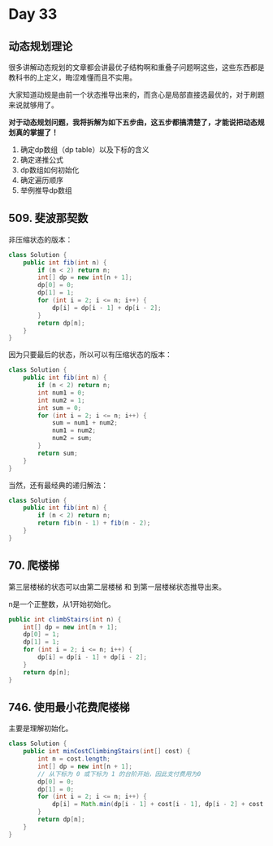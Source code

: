 # Day 33

## 动态规划理论

很多讲解动态规划的文章都会讲最优子结构啊和重叠子问题啊这些，这些东西都是教科书的上定义，晦涩难懂而且不实用。

大家知道动规是由前一个状态推导出来的，而贪心是局部直接选最优的，对于刷题来说就够用了。

**对于动态规划问题，我将拆解为如下五步曲，这五步都搞清楚了，才能说把动态规划真的掌握了！**

1. 确定dp数组（dp table）以及下标的含义
2. 确定递推公式
3. dp数组如何初始化
4. 确定遍历顺序
5. 举例推导dp数组

## **509. 斐波那契数**

非压缩状态的版本：

```java
class Solution {
    public int fib(int n) {
        if (n < 2) return n;
        int[] dp = new int[n + 1];
        dp[0] = 0;
        dp[1] = 1;
        for (int i = 2; i <= n; i++) {
            dp[i] = dp[i - 1] + dp[i - 2];
        }
        return dp[n];
    }
}
```

因为只要最后的状态，所以可以有压缩状态的版本：

```java
class Solution {
    public int fib(int n) {
        if (n < 2) return n;
        int num1 = 0;
        int num2 = 1;
        int sum = 0;
        for (int i = 2; i <= n; i++) {
            sum = num1 + num2;
            num1 = num2;
            num2 = sum;
        }
        return sum;
    }
}
```

当然，还有最经典的递归解法：

```java
class Solution {
    public int fib(int n) {
        if (n < 2) return n;
        return fib(n - 1) + fib(n - 2);
    }
}
```

## **70. 爬楼梯**

第三层楼梯的状态可以由第二层楼梯 和 到第一层楼梯状态推导出来。

n是一个正整数，从1开始初始化。

```Java
public int climbStairs(int n) {
    int[] dp = new int[n + 1];
    dp[0] = 1;
    dp[1] = 1;
    for (int i = 2; i <= n; i++) {
        dp[i] = dp[i - 1] + dp[i - 2];
    }
    return dp[n];
}
```

## **746. 使用最小花费爬楼梯**

主要是理解初始化。

```Java
class Solution {
    public int minCostClimbingStairs(int[] cost) {
        int n = cost.length;
        int[] dp = new int[n + 1];
        // 从下标为 0 或下标为 1 的台阶开始，因此支付费用为0
        dp[0] = 0;
        dp[1] = 0;
        for (int i = 2; i <= n; i++) {
            dp[i] = Math.min(dp[i - 1] + cost[i - 1], dp[i - 2] + cost[i - 2]);
        }
        return dp[n];
    }
}
```
